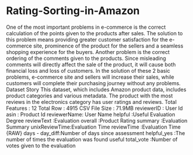 # Rating-Sorting-in-Amazon
One of the most important problems in e-commerce is the correct calculation of the points given to the products after sales. The solution to this problem means providing greater customer satisfaction for the e-commerce site, prominence of the product for the sellers and a seamless shopping experience for the buyers. Another problem is the correct ordering of the comments given to the products. Since misleading comments will directly affect the sale of the product, it will cause both financial loss and loss of customers. In the solution of these 2 basic problems, e-commerce site and sellers will increase their sales, while customers will complete their purchasing journey without any problems. Dataset Story  This dataset, which includes Amazon product data, includes product categories and various metadata. The product with the most reviews in the electronics category has user ratings and reviews.  Total Features : 12 Total Row : 4915 CSV File Size : 71.9MB  reviewerID : User Id  asin : Product Id  reviewerName: User Name  helpful :Useful Evaluation Degree  reviewText :Evaluation  overall :Product Rating  summary :Evaluation Summary  unixReviewTime:Evaluation Time  reviewTime :Evaluation Time {RAW}  days - day_diff:Number of days since assessment  helpful_yes :The number of times the evaluation was found useful  total_vote :Number of votes given to the evaluation
